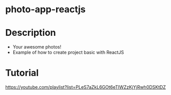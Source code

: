 # photo-app-reactjs

# Description
- Your awesome photos!
- Example of how to create project basic with ReactJS 

# Tutorial
https://youtube.com/playlist?list=PLeS7aZkL6GOt6eTIWZzKjYjRwh0DSKtDZ

